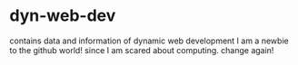 # dyn-web-dev
contains data and information of dynamic web development
I am a newbie to the github world! since I am scared about computing.
change again!
